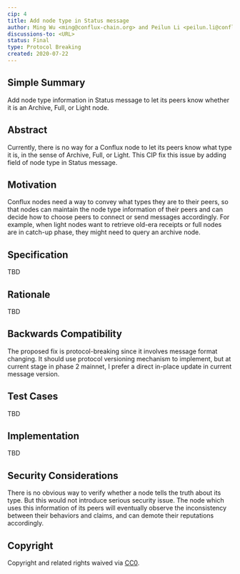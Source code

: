 ```yaml
---
cip: 4
title: Add node type in Status message
author: Ming Wu <ming@conflux-chain.org> and Peilun Li <peilun.li@conflux-chain.org>
discussions-to: <URL>
status: Final
type: Protocol Breaking
created: 2020-07-22
---
```


<!--You can leave these HTML comments in your merged CIP and delete the visible duplicate text guides, they will not appear and may be helpful to refer to if you edit it again. This is the suggested template for new CIPs. Note that a CIP number will be assigned by an editor. When opening a pull request to submit your CIP, please use an abbreviated title in the filename, `CIP-draft_title_abbrev.md`. The title should be 44 characters or less.-->

## Simple Summary
<!--"If you can't explain it simply, you don't understand it well enough." Provide a simplified and layman-accessible explanation of the CIP.-->
Add node type information in Status message to let its peers know whether it is an Archive, Full, or Light node.

## Abstract
<!--A short (~200 word) description of the technical issue being addressed.-->
Currently, there is no way for a Conflux node to let its peers know what type it is, in the sense of Archive, Full, or Light. This CIP fix this issue by adding field of node type in Status message.

## Motivation
<!--The motivation is critical for CIPs that want to change the Conflux protocol. It should clearly explain why the existing protocol specification is inadequate to address the problem that the CIP solves. CIP submissions without sufficient motivation may be rejected outright.-->
Conflux nodes need a way to convey what types they are to their peers, so that nodes can maintain the node type information of their peers and can decide how to choose peers to connect or send messages accordingly. For example, when light nodes want to retrieve old-era receipts or full nodes are in catch-up phase, they might need to query an archive node. 

## Specification
<!--The technical specification should describe the syntax and semantics of any new feature. The specification should be detailed enough to allow competing, interoperable implementations for any of the current Conflux platforms ([conflux-rust](https://github.com/Conflux-Chain/conflux-rust)).-->
TBD

## Rationale
<!--The rationale fleshes out the specification by describing what motivated the design and why particular design decisions were made. It should describe alternate designs that were considered and related work, e.g. how the feature is supported in other languages. The rationale may also provide evidence of consensus within the community, and should discuss important objections or concerns raised during discussion.-->
TBD

## Backwards Compatibility
<!--All CIPs that introduce backwards incompatibilities must include a section describing these incompatibilities and their severity. The CIP must explain how the author proposes to deal with these incompatibilities. CIP submissions without a sufficient backwards compatibility treatise may be rejected outright.-->
The proposed fix is protocol-breaking since it involves message format changing. It should use protocol versioning mechanism to implement, but at current stage in phase 2 mainnet, I prefer a direct in-place update in current message version.  

## Test Cases
<!--Test cases for an implementation are mandatory for CIPs that are affecting consensus changes. Other CIPs can choose to include links to test cases if applicable.-->
TBD

## Implementation
<!--The implementations must be completed before any CIP is given status "Final", but it need not be completed before the CIP is accepted. While there is merit to the approach of reaching consensus on the specification and rationale before writing code, the principle of "rough consensus and running code" is still useful when it comes to resolving many discussions of API details.-->
TBD

## Security Considerations
<!--All CIPs must contain a section that discusses the security implications/considerations relevant to the proposed change. Include information that might be important for security discussions, surfaces risks and can be used throughout the life cycle of the proposal. E.g. include security-relevant design decisions, concerns, important discussions, implementation-specific guidance and pitfalls, an outline of threats and risks and how they are being addressed. CIP submissions missing the "Security Considerations" section will be rejected. a CIP cannot proceed to status "Final" without a Security Considerations discussion deemed sufficient by the reviewers.-->
There is no obvious way to verify whether a node tells the truth about its type. But this would not introduce serious security issue. The node which uses this information of its peers will eventually observe the inconsistency between their behaviors and claims, and can demote their reputations accordingly. 

## Copyright
Copyright and related rights waived via [CC0](https://creativecommons.org/publicdomain/zero/1.0/).
